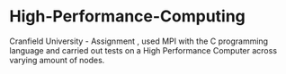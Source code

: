 # High-Performance-Computing
Cranfield University - Assignment
, used MPI with the C programming language and carried out tests on a High Performance Computer across varying amount of nodes.
